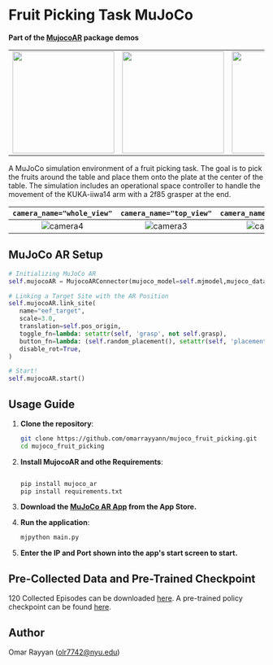 # Fruit Picking Task MuJoCo
**Part of the [MujocoAR](https://github.com/omarrayyann/MujocoAR) package demos**

<table>
  <tr>
    <td><img src="https://github.com/user-attachments/assets/1d74ddb7-1f43-4ce4-b994-327d4071eac5" width="200px" /></td>
    <td><img src="https://github.com/user-attachments/assets/8fd2b0ae-f90a-4df5-b114-3feac7c87e37" width="200px" /></td>
    <td><img src="https://github.com/user-attachments/assets/286428d9-93bf-456b-9ef1-322793c0bb3a" width="200px" /></td>
    <td><img src="https://github.com/user-attachments/assets/3d496ce1-0b5d-4a1f-a6d2-dc2e19d1e3d8" width="200px" /></td>
  </tr>
</table>


A MuJoCo simulation environment of a fruit picking task. The goal is to pick the fruits around the table and place them onto the plate at the center of the table. The simulation includes an operational space controller to handle the movement of the KUKA-iiwa14 arm with a 2f85 grasper at the end.




| ```camera_name="whole_view"``` | ```camera_name="top_view"``` | ```camera_name="side_view"``` | ```camera_name="front_view"``` |
|:---:|:---:|:---:|:---:|
| ![camera4](https://github.com/user-attachments/assets/1d74ddb7-1f43-4ce4-b994-327d4071eac5) | ![camera3](https://github.com/user-attachments/assets/8fd2b0ae-f90a-4df5-b114-3feac7c87e37) | ![camera2](https://github.com/user-attachments/assets/286428d9-93bf-456b-9ef1-322793c0bb3a) | ![camera1](https://github.com/user-attachments/assets/3d496ce1-0b5d-4a1f-a6d2-dc2e19d1e3d8) |





## MuJoCo AR Setup

```python
# Initializing MuJoCo AR
self.mujocoAR = MujocoARConnector(mujoco_model=self.mjmodel,mujoco_data=self.mjdata)

# Linking a Target Site with the AR Position
self.mujocoAR.link_site(
   name="eef_target",
   scale=3.0,
   translation=self.pos_origin,
   toggle_fn=lambda: setattr(self, 'grasp', not self.grasp),
   button_fn=lambda: (self.random_placement(), setattr(self, 'placement_time', time.time()), self.reset_data()) if time.time() - self.placement_time > 2.0 else None,
   disable_rot=True,
)

# Start!
self.mujocoAR.start()
```

## Usage Guide

1. **Clone the repository**:

   ```bash
   git clone https://github.com/omarrayyann/mujoco_fruit_picking.git
   cd mujoco_fruit_picking
   
3. **Install MujocoAR and othe Requirements**:
   ```bash
   
   pip install mujoco_ar
   pip install requirements.txt
   
4. **Download the [MuJoCo AR App](https://apps.apple.com/jo/app/past-code/id1551535957) from the App Store.**
   
5. **Run the application**:

   ```bash
   mjpython main.py
   
6. **Enter the IP and Port shown into the app's start screen to start.**

## Pre-Collected Data and Pre-Trained Checkpoint

120 Collected Episodes can be downloaded [here](https://huggingface.co/datasets/omarrayyann/mujoco_pick_place_fruits/blob/main/Data.zip). A pre-trained policy checkpoint can be found [here](https://huggingface.co/datasets/omarrayyann/mujoco_pick_place_fruits/blob/main/checkpoint_epoch.pth.tar).


## Author

Omar Rayyan (olr7742@nyu.edu)
